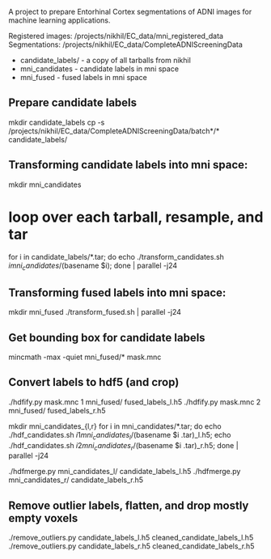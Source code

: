 A project to prepare Entorhinal Cortex segmentations of ADNI images for machine
learning applications. 

Registered images:  /projects/nikhil/EC_data/mni_registered_data
Segmentations: /projects/nikhil/EC_data/CompleteADNIScreeningData

 - candidate_labels/ - a copy of all tarballs from nikhil
 - mni_candidates - candidate labels in mni space
 - mni_fused - fused labels in mni space

## Prepare candidate labels

  mkdir candidate_labels 
  cp -s /projects/nikhil/EC_data/CompleteADNIScreeningData/batch*/* \
    candidate_labels/

## Transforming candidate labels into mni space: 

  mkdir mni_candidates
  # loop over each tarball, resample, and tar
  for i in candidate_labels/*.tar; do 
    echo ./transform_candidates.sh $i mni_candidates/$(basename $i); 
  done | parallel -j24

## Transforming fused labels into mni space: 

  mkdir mni_fused
  ./transform_fused.sh | parallel -j24
  

## Get bounding box for candidate labels

  mincmath -max -quiet mni_fused/* mask.mnc

## Convert labels to hdf5 (and crop)

  ./hdfify.py mask.mnc 1 mni_fused/ fused_labels_l.h5
  ./hdfify.py mask.mnc 2 mni_fused/ fused_labels_r.h5

  mkdir mni_candidates_{l,r}
  for i in mni_candidates/*.tar; do 
    echo ./hdf_candidates.sh $i 1 mni_candidates_l/$(basename $i .tar)_l.h5; 
    echo ./hdf_candidates.sh $i 2 mni_candidates_r/$(basename $i .tar)_r.h5; 
  done  | parallel -j24

  ./hdfmerge.py mni_candidates_l/ candidate_labels_l.h5
  ./hdfmerge.py mni_candidates_r/ candidate_labels_r.h5

## Remove outlier labels, flatten, and drop mostly empty voxels

  ./remove_outliers.py candidate_labels_l.h5 cleaned_candidate_labels_l.h5
  ./remove_outliers.py candidate_labels_r.h5 cleaned_candidate_labels_r.h5
